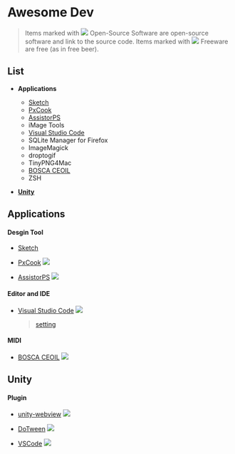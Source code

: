 # Awesome Dev

> Items marked with ![](https://camo.githubusercontent.com/123c212a73b8dd36e355c193788ea3d8baa36f73/68747470733a2f2f63646e2e7261776769742e636f6d2f6943484149542f617765736f6d652d6f73782f6d61737465722f6d656469612f6f73732e737667) Open-Source Software are open-source software and link to the source code. Items marked with ![](https://camo.githubusercontent.com/26818f2e2c99cbbac8a93f238a9760b68178cfe7/68747470733a2f2f63646e2e7261776769742e636f6d2f6943484149542f617765736f6d652d6f73782f6d61737465722f6d656469612f667265652e737667) Freeware are free (as in free beer).

## List

*	**Applications**
	* [Sketch](#sketch)
	* [PxCook](#pxcook)
	* [AssistorPS](#assistorps)
	* iMage Tools
	* [Visual Studio Code](#vscode)
	* SQLite Manager for Firefox
	* ImageMagick
	* droptogif
	* TinyPNG4Mac
	* [BOSCA CEOIL](#boscaceoil)
	* ZSH

* [**Unity**](#unity)

## Applications

#### Desgin Tool

* [<span id="sketch">Sketch</span>](https://www.sketchapp.com/)

* [<span id="pxcook">PxCook</span>](http://www.fancynode.com.cn/pxcook) ![](https://camo.githubusercontent.com/26818f2e2c99cbbac8a93f238a9760b68178cfe7/68747470733a2f2f63646e2e7261776769742e636f6d2f6943484149542f617765736f6d652d6f73782f6d61737465722f6d656469612f667265652e737667)

* [<span id="assistorps">AssistorPS</span>](http://witstudio.net/) ![](https://camo.githubusercontent.com/26818f2e2c99cbbac8a93f238a9760b68178cfe7/68747470733a2f2f63646e2e7261776769742e636f6d2f6943484149542f617765736f6d652d6f73782f6d61737465722f6d656469612f667265652e737667)

#### Editor and IDE

* [<span id="vscode">Visual Studio Code</span>](https://code.visualstudio.com/) ![](https://camo.githubusercontent.com/123c212a73b8dd36e355c193788ea3d8baa36f73/68747470733a2f2f63646e2e7261776769742e636f6d2f6943484149542f617765736f6d652d6f73782f6d61737465722f6d656469612f6f73732e737667)

	> [setting](https://gist.github.com/DanieWng/104111d14583a27f14f3ed1ff67e3556)
	
#### MIDI

* [<span id="boscaceoil">BOSCA CEOIL</span>](http://boscaceoil.net/) ![](https://camo.githubusercontent.com/26818f2e2c99cbbac8a93f238a9760b68178cfe7/68747470733a2f2f63646e2e7261776769742e636f6d2f6943484149542f617765736f6d652d6f73782f6d61737465722f6d656469612f667265652e737667)
	
## Unity

#### Plugin

* [unity-webview](https://github.com/gree/unity-webview) ![](https://camo.githubusercontent.com/123c212a73b8dd36e355c193788ea3d8baa36f73/68747470733a2f2f63646e2e7261776769742e636f6d2f6943484149542f617765736f6d652d6f73782f6d61737465722f6d656469612f6f73732e737667)

* [DoTween](http://dotween.demigiant.com/) ![](https://camo.githubusercontent.com/123c212a73b8dd36e355c193788ea3d8baa36f73/68747470733a2f2f63646e2e7261776769742e636f6d2f6943484149542f617765736f6d652d6f73782f6d61737465722f6d656469612f6f73732e737667)

* [VSCode](https://www.assetstore.unity3d.com/cn/#!/content/45320) ![](https://camo.githubusercontent.com/123c212a73b8dd36e355c193788ea3d8baa36f73/68747470733a2f2f63646e2e7261776769742e636f6d2f6943484149542f617765736f6d652d6f73782f6d61737465722f6d656469612f6f73732e737667)




